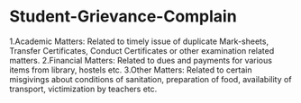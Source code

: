 # Student-Grievance-Complain
  1.Academic Matters: Related to timely issue of duplicate Mark-sheets, Transfer Certificates, Conduct Certificates or other examination related matters.
  2.Financial Matters: Related to dues and payments for various items from library, hostels etc.
  3.Other Matters: Related to certain misgivings about conditions of sanitation, preparation of food, availability of transport, victimization by teachers etc.
